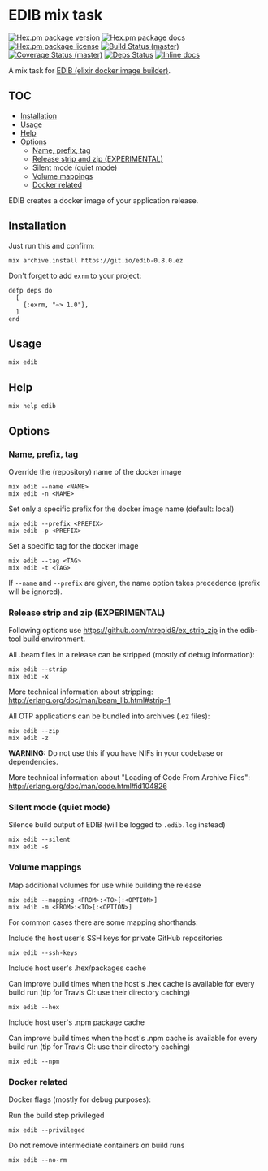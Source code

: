 # EDIB mix task

[![Hex.pm package version](https://img.shields.io/hexpm/v/edib.svg?style=flat-square)](https://hex.pm/packages/edib)
[![Hex.pm package docs](https://img.shields.io/badge/hex-docs-orange.svg?style=flat-square)](http://hexdocs.pm/edib/)
[![Hex.pm package license](https://img.shields.io/hexpm/l/edib.svg?style=flat-square)](https://github.com/edib-tool/mix-edib/blob/master/LICENSE)
[![Build Status (master)](https://img.shields.io/travis/edib-tool/mix-edib/master.svg?style=flat-square)](https://travis-ci.org/edib-tool/mix-edib)
[![Coverage Status (master)](https://img.shields.io/coveralls/edib-tool/mix-edib/master.svg?style=flat-square)](https://coveralls.io/r/edib-tool/mix-edib)
[![Deps Status](https://beta.hexfaktor.org/badge/all/github/edib-tool/mix-edib.svg?style=flat-square)](https://beta.hexfaktor.org/github/edib-tool/mix-edib)
[![Inline docs](http://inch-ci.org/github/edib-tool/mix-edib.svg?branch=master&style=flat-square)](http://inch-ci.org/github/edib-tool/mix-edib)

A mix task for [EDIB (elixir docker image builder)](https://github.com/edib-tool/elixir-docker-image-builder).

<!--
  TOC generaged with doctoc: `npm install -g doctoc`

    $ doctoc README.md --github --maxlevel 4 --title '## TOC'

-->
<!-- START doctoc generated TOC please keep comment here to allow auto update -->
<!-- DON'T EDIT THIS SECTION, INSTEAD RE-RUN doctoc TO UPDATE -->
## TOC

- [Installation](#installation)
- [Usage](#usage)
- [Help](#help)
- [Options](#options)
  - [Name, prefix, tag](#name-prefix-tag)
  - [Release strip and zip (EXPERIMENTAL)](#release-strip-and-zip-experimental)
  - [Silent mode (quiet mode)](#silent-mode-quiet-mode)
  - [Volume mappings](#volume-mappings)
  - [Docker related](#docker-related)

<!-- END doctoc generated TOC please keep comment here to allow auto update -->
<!-- moduledoc: Mix.Tasks.Edib -->
EDIB creates a docker image of your application release.

## Installation

Just run this and confirm:

    mix archive.install https://git.io/edib-0.8.0.ez

Don't forget to add `exrm` to your project:

    defp deps do
      [
        {:exrm, "~> 1.0"},
      ]
    end

## Usage

    mix edib

## Help

    mix help edib

## Options

### Name, prefix, tag

Override the (repository) name of the docker image

    mix edib --name <NAME>
    mix edib -n <NAME>

Set only a specific prefix for the docker image name (default: local)

    mix edib --prefix <PREFIX>
    mix edib -p <PREFIX>

Set a specific tag for the docker image

    mix edib --tag <TAG>
    mix edib -t <TAG>

If `--name` and `--prefix` are given, the name option takes precedence
(prefix will be ignored).

### Release strip and zip (EXPERIMENTAL)

Following options use <https://github.com/ntrepid8/ex_strip_zip> in the
edib-tool build environment.

All .beam files in a release can be stripped (mostly of debug information):

    mix edib --strip
    mix edib -x

More technical information about stripping:
<http://erlang.org/doc/man/beam_lib.html#strip-1>

All OTP applications can be bundled into archives (.ez files):

    mix edib --zip
    mix edib -z

**WARNING:** Do not use this if you have NIFs in your codebase or dependencies.

More technical information about "Loading of Code From Archive Files":
<http://erlang.org/doc/man/code.html#id104826>

### Silent mode (quiet mode)

Silence build output of EDIB (will be logged to `.edib.log` instead)

    mix edib --silent
    mix edib -s

### Volume mappings

Map additional volumes for use while building the release

    mix edib --mapping <FROM>:<TO>[:<OPTION>]
    mix edib -m <FROM>:<TO>[:<OPTION>]

For common cases there are some mapping shorthands:

Include the host user's SSH keys for private GitHub repositories

    mix edib --ssh-keys

Include host user's .hex/packages cache

Can improve build times when the host's .hex cache is available for
every build run (tip for Travis CI: use their directory caching)

    mix edib --hex

Include host user's .npm package cache

Can improve build times when the host's .npm cache is available for
every build run (tip for Travis CI: use their directory caching)

    mix edib --npm

### Docker related

Docker flags (mostly for debug purposes):

Run the build step privileged

    mix edib --privileged

Do not remove intermediate containers on build runs

    mix edib --no-rm

<!-- endmoduledoc: Mix.Tasks.Edib -->
